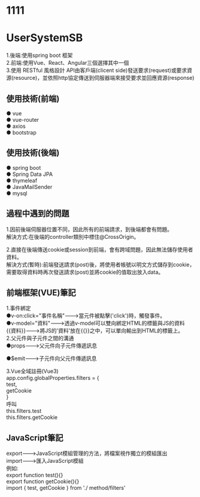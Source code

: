 # 1111
# UserSystemSB
1.後端:使用spring boot 框架     
2.前端:使用Vue、React、Angular三個選擇其中一個       
3.使用 RESTful 風格設計 API由客戶端(clicent side)發送要求(request)或要求資源(resource)，並依照http協定傳送到伺服器端來接受要求並回應資源(response)      

## 使用技術(前端)
● vue   
● vue-router   
● axios   
● bootstrap  

## 使用技術(後端)
● spring boot  
● Spring Data JPA  
● thymeleaf  
● JavaMailSender    
● mysql  

## 過程中遇到的問題
1.因前後端伺服器位置不同，因此所有的前端請求，到後端都會有問題。    
解決方式:在後端的controller類別中標住@CrossOrigin。

2.直接在後端傳送cookie或session到前端，會有跨域問題，因此無法儲存使用者資料。    
解決方式(暫時):前端發送請求(post)後，將使用者帳號以明文方式儲存到cookie，需要取得資料時再次發送請求(post)並將cookie的值取出放入data。

## 前端框架(VUE)筆記
1.事件綁定      
●v-on:click="事件名稱"--->當元件被點擊('click')時，觸發事件。         
●v-model="資料"--->透過v-model可以雙向綁定HTML的標籤與JS的資料
{{資料}}--->將JS的'資料'放在{{}}之中，可以單向輸出到HTML的標籤上。       
2.父元件與子元件之間的溝通      
●props--->父元件向子元件傳遞訊息        

●$emit--->子元件向父元件傳遞訊息     

3.Vue全域註冊(Vue3)      
app.config.globalProperties.filters = {     
  test,      
  getCookie       
}     
呼叫        
this.filters.test       
this.filters.getCookie        

## JavaScript筆記
export--->JavaScript模組管理的方法，將檔案視作獨立的模組匯出     
import--->匯入JavaScript模組     
例如:     
export function test(){}     
export function getCookie(){}     
import { test, getCookie } from './   method/filters'    




